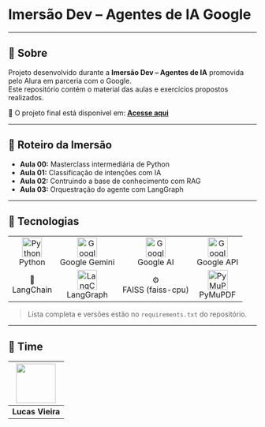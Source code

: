 # Imersão Dev – Agentes de IA Google

---

## 📝 Sobre

Projeto desenvolvido durante a **Imersão Dev – Agentes de IA** promovida pelo Alura em parceria com o Google.  
Este repositório contém o material das aulas e exercícios propostos realizados.  

🤖 O projeto final está disponível em: [**Acesse aqui**](https://github.com/lucas-kiozy/imersao-agentes-ia)

---

## 📅 Roteiro da Imersão

- **Aula 00:** Masterclass intermediária de Python
- **Aula 01:** Classificação de intenções com IA 
- **Aula 02:** Contruindo a base de conhecimento com RAG 
- **Aula 03:** Orquestração do agente com LangGraph 

---

## 🚀 Tecnologias

<table>
<tr>
  <td align="center">
    <img src="https://cdn.jsdelivr.net/gh/devicons/devicon/icons/python/python-original.svg" width="40" height="40" alt="Python"/><br>Python
  </td>
  <td align="center">
    <img src="https://commons.wikimedia.org/wiki/Special:FilePath/Google_Gemini_logo.svg" width="40" height="40" alt="Google Gemini"/><br>Google Gemini
  </td>
  <td align="center">
    <img src="https://www.google.com/images/branding/googlelogo/2x/googlelogo_color_92x30dp.png" width="40" height="40" alt="Google"/><br>Google AI
  </td>
  <td align="center">
    <img src="https://commons.wikimedia.org/wiki/Special:FilePath/Google_Cloud_logo.svg" width="40" height="40" alt="Google Cloud"/><br>Google API
  </td>
</tr>
<tr>
  <td align="center">
    🧩<br>LangChain
  </td>
  <td align="center">
    <img src="https://github.com/langchain-ai.png" width="40" height="40" alt="LangChain (LangGraph)"/><br>LangGraph
  </td>
  <td align="center">
    ⚙️<br>FAISS (faiss-cpu)
  </td>
  <td align="center">
    <img src="https://github.com/pymupdf.png" width="40" height="40" alt="PyMuPDF"/><br>PyMuPDF
  </td>
</tr>
</table>

> Lista completa e versões estão no `requirements.txt` do repositório.

---

## 👥 Time

| <img src="https://github.com/lucas-kiozy.png" width="80" height="80"> |
|:--:|
| **Lucas Vieira** |
